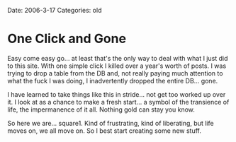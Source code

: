 Date: 2006-3-17
Categories: old

# One Click and Gone

Easy come easy go... at least that's the only way to deal with what I just did to this site.  With one simple click I killed over a year's worth of posts.  I was trying to drop a table from the DB and, not really paying much attention to what the fuck I was doing, I inadvertently dropped the entire DB... gone.

I have learned to take things like this in stride... not get too worked up over it.   I look at as a chance to make a fresh start... a symbol of the transience of life, the impermanence of it all.  Nothing gold can stay you know.

So here we are... square1.  Kind of frustrating, kind of liberating, but life moves on, we all move on.  So I best start creating some new stuff.
